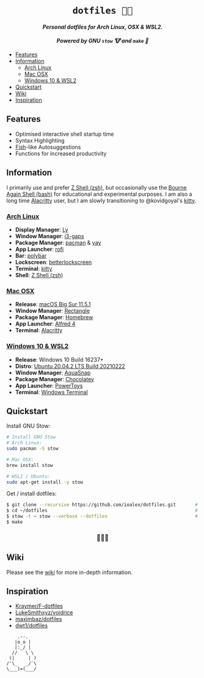 <h1 align="center">
    <code>dotfiles 👨‍💻</code>
</h1>

<h4 align="center"><i>Personal dotfiles for Arch Linux, OSX & WSL2.</i></h4>
<h4 align="center"><i>Powered by GNU <code>stow</code> 🐮 and <code>make</code> 🔨</i></h4>

- [Features](#features)
- [Information](#information)
  - [Arch Linux](#arch-linux)
  - [Mac OSX](#mac-osx)
  - [Windows 10 & WSL2](#windows-10--wsl2)
- [Quickstart](#quickstart)
- [Wiki](#wiki)
- [Inspiration](#inspiration)

## Features

- Optimised interactive shell startup time
- Syntax Highlighting
- [Fish](https://fishshell.com/)-like Autosuggestions
- Functions for increased productivity

## Information

I primarily use and prefer [Z Shell (zsh)](https://www.zsh.org/), but occasionally use the [Bourne Again Shell (bash)](https://www.gnu.org/software/bash/) for educational and experimental purposes. I am also a long time [Alacritty](https://github.com/alacritty/alacritty) user, but I am slowly transitioning to @kovidgoyal's [kitty](https://github.com/kovidgoyal/kitty).

### [Arch Linux](https://archlinux.org/)

- **Display Manager**: [Ly](https://github.com/nullgemm/ly)
- **Window Manager**: [i3-gaps](https://github.com/Airblader/i3)
- **Package Manager**: [pacman](https://wiki.archlinux.org/title/Pacman) & [yay](https://github.com/Jguer/yay)
- **App Launcher**: [rofi](https://github.com/davatorium/rofi)
- **Bar**: [polybar](https://github.com/polybar/polybar)
- **Lockscreen**: [betterlockscreen](https://github.com/pavanjadhaw/betterlockscreen)
- **Terminal**: [kitty](https://github.com/kovidgoyal/kitty)
- **Shell**: [Z Shell (zsh)](https://www.zsh.org/)

### [Mac OSX](https://www.apple.com/au/macos/big-sur/)

- **Release**: [macOS Big Sur 11.5.1](https://www.apple.com/au/macos/big-sur/)
- **Window Manager**: [Rectangle](https://github.com/rxhanson/Rectangle)
- **Package Manager**: [Homebrew](https://brew.sh/)
- **App Launcher**: [Alfred 4](https://www.alfredapp.com/)
- **Terminal**: [Alacritty](https://github.com/alacritty/alacritty)

### [Windows 10 & WSL2](https://docs.microsoft.com/en-us/windows/wsl/about)

- **Release**: Windows 10 Build 16237+
- **Distro**: [Ubuntu 20.04.2 LTS Build 20210222](https://www.microsoft.com/en-au/p/ubuntu-2004-lts/9n6svws3rx71)
- **Window Manager**: [AquaSnap](https://www.nurgo-software.com/products/aquasnap)
- **Package Manager**: [Chocolatey](https://chocolatey.org/)
- **App Launcher**: [PowerToys](https://github.com/microsoft/PowerToys)
- **Terminal**: [Windows Terminal](https://github.com/Microsoft/Terminal)

## Quickstart

Install GNU Stow:

```sh
# Install GNU Stow
# Arch Linux:
sudo pacman -S stow

# Mac OSX:
brew install stow

# WSL2 / Ubuntu:
sudo apt-get install -y stow
```

Get / install dotfiles:

```sh
$ git clone --recursive https://github.com/ioalex/dotfiles.git       # Clone this git repository
$ cd ~/dotfiles                                                      # cd to newly cloned directory
$ stow -t ~ stow --verbose --dotfiles                                # Setup GNU Stow
$ make
```

<h3 align="center">💸💸💸</h3>

## Wiki

Please see the [wiki](https://github.com/ioalex/dotfiles/wiki) for more in-depth information.

## Inspiration

- [Kraymer/F-dotfiles](https://github.com/Kraymer/F-dotfiles)
- [LukeSmithxyz/voidrice](https://github.com/LukeSmithxyz/voidrice)
- [maximbaz/dotfiles](https://github.com/maximbaz/dotfiles)
- [dwt1/dotfiles](https://gitlab.com/dwt1/dotfiles)

```text
    .--.
   |o_o |
   |:_/ |
  //   \ \
 (|     | )
/'\_   _/`\
\___)=(___/

```
